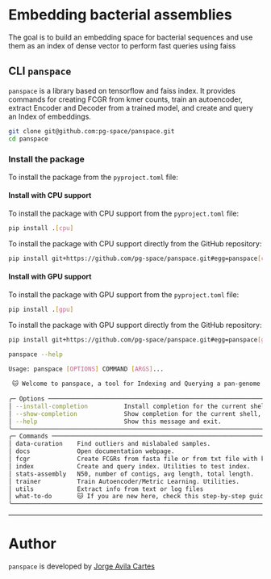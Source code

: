 # Embedding bacterial assemblies
The goal is to build an embedding space for bacterial sequences and use them as an index of dense vector to perform fast queries using faiss

## CLI `panspace`

`panspace` is a library based on tensorflow and faiss index.
It provides commands for creating FCGR from kmer counts, train an autoencoder,
extract Encoder and Decoder from a trained model, and create and query an Index
of embeddings.
 
```bash
git clone git@github.com:pg-space/panspace.git
cd panspace
``` 

### Install the package

To install the package from the `pyproject.toml` file:

#### Install with CPU support

To install the package with CPU support from the `pyproject.toml` file:

```bash
pip install .[cpu]
```

To install the package with CPU support directly from the GitHub repository:

```bash
pip install git+https://github.com/pg-space/panspace.git#egg=panspace[cpu]
```

#### Install with GPU support

To install the package with GPU support from the `pyproject.toml` file:

```bash
pip install .[gpu]
```

To install the package with GPU support directly from the GitHub repository:

```bash
pip install git+https://github.com/pg-space/panspace.git#egg=panspace[gpu]
```

```bash
panspace --help 

Usage: panspace [OPTIONS] COMMAND [ARGS]...                                                                               
                                                                                                                           
 🐱 Welcome to panspace, a tool for Indexing and Querying a pan-genome in an embedding space                               
                                                                                                                           
╭─ Options ───────────────────────────────────────────────────────────────────────────────────────────────────────────────╮
│ --install-completion          Install completion for the current shell.                                                 │
│ --show-completion             Show completion for the current shell, to copy it or customize the installation.          │
│ --help                        Show this message and exit.                                                               │
╰─────────────────────────────────────────────────────────────────────────────────────────────────────────────────────────╯
╭─ Commands ──────────────────────────────────────────────────────────────────────────────────────────────────────────────╮
│ data-curation    Find outliers and mislabaled samples.                                                                  │
│ docs             Open documentation webpage.                                                                            │
│ fcgr             Create FCGRs from fasta file or from txt file with kmers and counts.                                   │
│ index            Create and query index. Utilities to test index.                                                       │
│ stats-assembly   N50, number of contigs, avg length, total length.                                                      │
│ trainer          Train Autoencoder/Metric Learning. Utilities.                                                          │
│ utils            Extract info from text or log files                                                                    │
│ what-to-do       🐱 If you are new here, check this step-by-step guide                                                  │
╰─────────────────────────────────────────────────────────────────────────────────────────────────────────────────────────╯
```

___
# Author
`panspace` is developed by [Jorge Avila Cartes](https://github.com/jorgeavilacartes/)